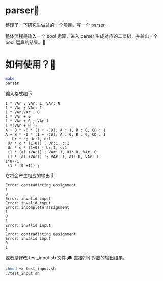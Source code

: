 # parser🚛

整理了一下研究生做过的一个项目，写一个 parser。

整体流程是输入一个 bool 运算，进入 parser 生成对应的二叉树，并输出一个 bool 运算的结果。🧭

# 如何使用？🧼

```bash
make
parser
```

输入格式如下

```
1 * VAr ; VAr: 1, VAr: 0
1 * VAr ; VAr: 1
1 * VAr;VAr : 0
1 * VAr + 0
1 * VAr + 0 ; VAr 1
1 *(VAr + 0 );
A + B * -0 * (1 + -CD); A : 1, B : 0, CD : 1
A + B * -0 * (1 + -CD); A : 0, B : 0, CD : 1
   Ur * c; Ur:1, c:1
 Ur * c * (1+0)) ; Ur:1, c:1
 Ur * c * (1+0) ; Ur:1, c:1
 (1 * (a1 +VAr)) ; VAr: 1, a1: 0, VAr: 0
 (1 * (a1 +VAr)) !; VAr: 1, a1: 0, VAr: 1
1*0+-1;
 (1 * (0 +1)) ;
```

它将会产生相应的输出 🎫

```
Error: contradicting assignment
1
0
Error: invalid input
Error: invalid input
Error: incomplete assignment
1
0
1
Error: invalid input
1
Error: contradicting assignment
Error: invalid input
0
1

```

或者是修改 test_input.sh 文件 🎓 直接打印对应的输出结果。

```bash
chmod +x test_input.sh
./test_input.sh
```

